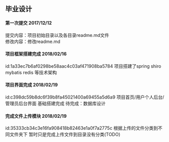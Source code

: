 ## 毕业设计
#### 第一次提交 2017/12/12
提交内容：项目初始目录以及各目录readme.md文件</br>
修改内容：修改readme.md


#### 项目框架搭建完成 2018/02/16
id:1a33ec7b6af0298be58aac4c03af471908ba5784
项目搭建了spring shiro mybatis redis 等技术架构

#### 项目界面完成 2018/02/19
id:c398dc59b8dc6f39b8fa45021400a69455a5d6a9
项目首页/用户个人后台/管理员后台界面 基础搭建完成
待完成：数据库设计


#### 完成文件上传模块 2018/02/19
id:35333cb34c3e16fa908418b82463e1a0f7a2775c
根据上传的文件分类到不同文件夹下
暂时只是完成上传文件到目录没有分类(TODO)









